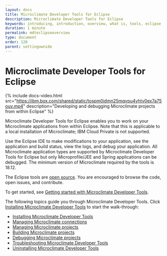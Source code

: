 ```yaml
---
layout: docs
title: Microclimate Developer Tools for Eclipse
description: Microclimate Developer Tools for Eclipse
keywords: introducing, introduction, overview, what is, tools, eclipse, Microclimate Developer Tools for Eclipse, Eclipse tools, Eclipse IDE, local installation
duration: 1 minute
permalink: mdteclipseoverview
type: document
order: 120
parent: settingownide
---
```


# Microclimate Developer Tools for Eclipse

{% include docs-video.html src="https://ibm.box.com/shared/static/tospm0idmn25mqvpu4yhtv0ex7a75ouy.mp4" description="Developing and debugging Microclimate projects from within Eclipse" %}

Microclimate Developer Tools for Eclipse enables you to work on your Microclimate applications from within Eclipse. Note that this is applicable to a local installation of Microclimate; IBM Cloud Private is not supported.  

Use the Eclipse IDE to make modifications to your application, see the application and build status, view the logs, and debug your application.  All Microclimate application types are supported by Microclimate Developer Tools for Eclipse but only Microprofile/JEE and Spring applications can be debugged. The minimum version of Microclimate required by the tools is 18.12.

The Eclipse tools are [open source](https://github.com/microclimate-dev2ops/microclimate-eclipse-tools). You are encouraged to browse the code, open issues, and contribute.

To get started, see [Getting started with Microclimate Developer Tools](mdteclipsegettingstarted).

The following topics guide you through Microclimate Developer Tools. Click [Installing Microclimate Developer Tools](mdteclipseinstall) to start the walk-through:
* [Installing Microclimate Developer Tools](mdteclipseinstall)
* [Managing Microclimate connections](mdteclipsemanagingconnections)
* [Managing Microclimate projects](mdteclipsemanagingprojects)
* [Building Microclimate projects](mdteclipsebuildproject)
* [Debugging Microclimate projects](mdteclipsedebugproject)
* [Troubleshooting Microclimate Developer Tools](mdteclipsetroubleshooting)
* [Uninstalling Microclimate Developer Tools](mdteclipseuninstall)
